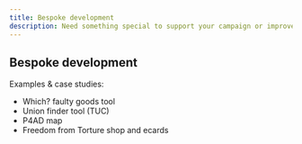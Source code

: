 ```yaml
---
title: Bespoke development
description: Need something special to support your campaign or improve your internal processes?
---
```


## Bespoke development

Examples & case studies:
* Which? faulty goods tool
* Union finder tool (TUC)
* P4AD map
* Freedom from Torture shop and ecards

